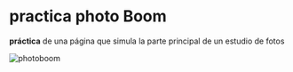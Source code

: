 # practica photo Boom

**práctica** de una página que simula la parte principal de un estudio de fotos


![photoboom](https://media.giphy.com/media/326fM0aXTKR8VVEsOY/giphy.gif)
